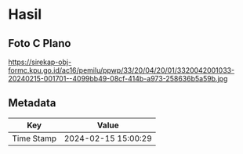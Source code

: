 # Hasil

## Foto C Plano

https://sirekap-obj-formc.kpu.go.id/ac16/pemilu/ppwp/33/20/04/20/01/3320042001033-20240215-001701--4099bb49-08cf-414b-a973-258636b5a59b.jpg


## Metadata

| Key        | Value               |
| ---------- | ------------------- |
| Time Stamp | 2024-02-15 15:00:29 |



